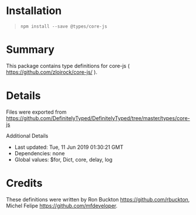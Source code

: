 # Installation
> `npm install --save @types/core-js`

# Summary
This package contains type definitions for core-js ( https://github.com/zloirock/core-js/ ).

# Details
Files were exported from https://github.com/DefinitelyTyped/DefinitelyTyped/tree/master/types/core-js

Additional Details
 * Last updated: Tue, 11 Jun 2019 01:30:21 GMT
 * Dependencies: none
 * Global values: $for, Dict, core, delay, log

# Credits
These definitions were written by Ron Buckton <https://github.com/rbuckton>, Michel Felipe <https://github.com/mfdeveloper>.
